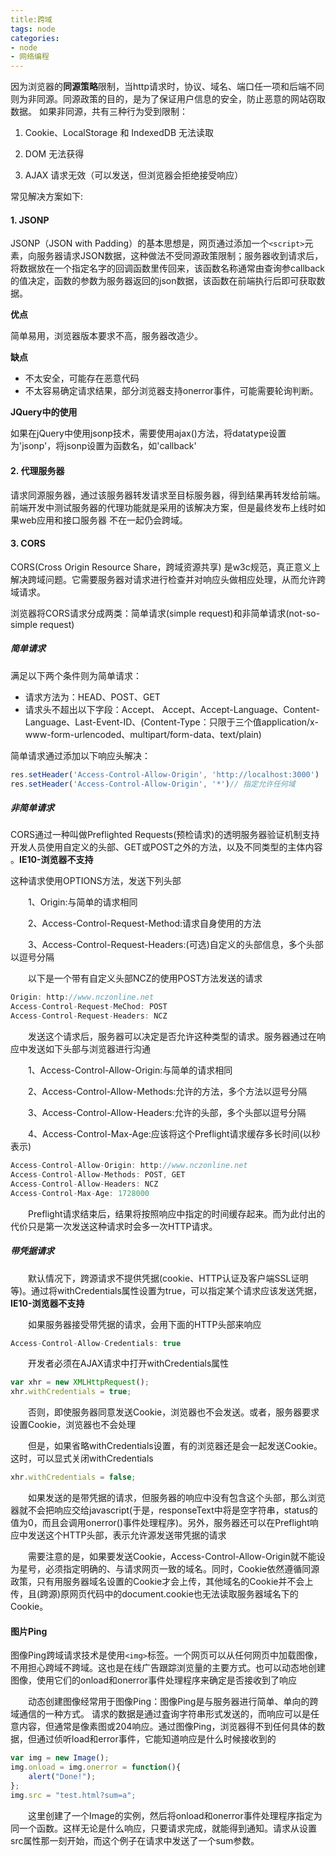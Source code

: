 ```yaml
---
title:跨域
tags: node
categories:
- node
- 网络编程
---
```




因为浏览器的**同源策略**限制，当http请求时，协议、域名、端口任一项和后端不同则为非同源。同源政策的目的，是为了保证用户信息的安全，防止恶意的网站窃取数据。 如果非同源，共有三种行为受到限制：

1. Cookie、LocalStorage 和 IndexedDB 无法读取

2. DOM 无法获得

3. AJAX 请求无效（可以发送，但浏览器会拒绝接受响应）

常见解决方案如下:

#### 1. JSONP

 JSONP（JSON with Padding）的基本思想是，网页通过添加一个`<script>`元素，向服务器请求JSON数据，这种做法不受同源政策限制；服务器收到请求后，将数据放在一个指定名字的回调函数里传回来，该函数名称通常由查询参callback的值决定，函数的参数为服务器返回的json数据，该函数在前端执行后即可获取数据。

**优点**

简单易用，浏览器版本要求不高，服务器改造少。

**缺点**

- 不太安全，可能存在恶意代码
- 不太容易确定请求结果，部分浏览器支持onerror事件，可能需要轮询判断。

**JQuery中的使用**

 如果在jQuery中使用jsonp技术，需要使用ajax()方法，将datatype设置为'jsonp'，将jsonp设置为函数名，如'callback' 

#### 2. 代理服务器

请求同源服务器，通过该服务器转发请求至目标服务器，得到结果再转发给前端。
前端开发中测试服务器的代理功能就是采用的该解决方案，但是最终发布上线时如果web应用和接口服务器
不在一起仍会跨域。

#### 3. CORS

CORS(Cross Origin Resource Share，跨域资源共享) 是w3c规范，真正意义上解决跨域问题。它需要服务器对请求进行检查并对响应头做相应处理，从而允许跨域请求。

 浏览器将CORS请求分成两类：简单请求(simple request)和非简单请求(not-so-simple request) 

##### 简单请求

满足以下两个条件则为简单请求：

- 请求方法为：HEAD、POST、GET
- 请求头不超出以下字段：Accept、 Accept、Accept-Language、Content-Language、Last-Event-ID、(Content-Type：只限于三个值application/x-www-form-urlencoded、multipart/form-data、text/plain) 

简单请求通过添加以下响应头解决：

```js
res.setHeader('Access-Control-Allow-Origin', 'http://localhost:3000')
res.setHeader('Access-Control-Allow-Origin', '*')// 指定允许任何域
```

##### 非简单请求

 CORS通过一种叫做Preflighted Requests(预检请求)的透明服务器验证机制支持开发人员使用自定义的头部、GET或POST之外的方法，以及不同类型的主体内容 。**IE10-浏览器不支持**

这种请求使用OPTIONS方法，发送下列头部

　　1、Origin:与简单的请求相同

　　2、Access-Control-Request-Method:请求自身使用的方法

　　3、Access-Control-Request-Headers:(可选)自定义的头部信息，多个头部以逗号分隔

　　以下是一个带有自定义头部NCZ的使用POST方法发送的请求

```js
Origin: http://www.nczonline.net
Access-Control-Request-MeChod: POST
Access-Control-Request-Headers: NCZ
```

　　发送这个请求后，服务器可以决定是否允许这种类型的请求。服务器通过在响应中发送如下头部与浏览器进行沟通

　　1、Access-Control-Allow-Origin:与简单的请求相同

　　2、Access-Control-Allow-Methods:允许的方法，多个方法以逗号分隔

　　3、Access-Control-Allow-Headers:允许的头部，多个头部以逗号分隔

　　4、Access-Control-Max-Age:应该将这个Preflight请求缓存多长时间(以秒表示)

```js
Access-Control-Allow-Origin: http://www.nczonline.net
Access-Control-Allow-Methods: POST, GET
Access-Control-Allow-Headers: NCZ
Access-Control-Max-Age: 1728000
```

　　Preflight请求结束后，结果将按照响应中指定的时间缓存起来。而为此付出的代价只是第一次发送这种请求时会多一次HTTP请求。

##### 带凭据请求

　　默认情况下，跨源请求不提供凭据(cookie、HTTP认证及客户端SSL证明等)。通过将withCredentials属性设置为true，可以指定某个请求应该发送凭据，**IE10-浏览器不支持**

　　如果服务器接受带凭据的请求，会用下面的HTTP头部来响应

```js
Access-Control-Allow-Credentials: true
```

　　开发者必须在AJAX请求中打开withCredentials属性

```js
var xhr = new XMLHttpRequest();
xhr.withCredentials = true;
```

　　否则，即使服务器同意发送Cookie，浏览器也不会发送。或者，服务器要求设置Cookie，浏览器也不会处理

　　但是，如果省略withCredentials设置，有的浏览器还是会一起发送Cookie。这时，可以显式关闭withCredentials

```js
xhr.withCredentials = false;
```

　　如果发送的是带凭据的请求，但服务器的响应中没有包含这个头部，那么浏览器就不会把响应交给javascript(于是，responseText中将是空字符串，status的值为0，而且会调用onerror()事件处理程序)。另外，服务器还可以在Preflight响应中发送这个HTTP头部，表示允许源发送带凭据的请求

　　需要注意的是，如果要发送Cookie，Access-Control-Allow-Origin就不能设为星号，必须指定明确的、与请求网页一致的域名。同时，Cookie依然遵循同源政策，只有用服务器域名设置的Cookie才会上传，其他域名的Cookie并不会上传，且(跨源)原网页代码中的document.cookie也无法读取服务器域名下的Cookie。

#### 图片Ping

图像Ping跨域请求技术是使用`<img>`标签。一个网页可以从任何网页中加载图像，不用担心跨域不跨域。这也是在线广告跟踪浏览量的主要方式。也可以动态地创建图像，使用它们的onload和onerror事件处理程序来确定是否接收到了响应

　　动态创建图像经常用于图像Ping：图像Ping是与服务器进行简单、单向的跨域通信的一种方式。 请求的数据是通过査询字符串形式发送的，而响应可以是任意内容，但通常是像素图或204响应。通过图像Ping，浏览器得不到任何具体的数据，但通过侦听load和error事件，它能知道响应是什么时候接收到的

```js
var img = new Image();
img.onload = img.onerror = function(){
    alert("Done!");
};
img.src = "test.html?sum=a";
```

　　这里创建了一个Image的实例，然后将onload和onerror事件处理程序指定为同一个函数。这样无论是什么响应，只要请求完成，就能得到通知。请求从设置src属性那一刻开始，而这个例子在请求中发送了一个sum参数。

